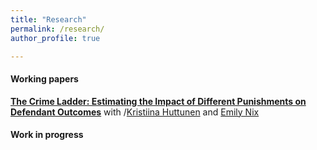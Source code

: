```yaml
---
title: "Research"
permalink: /research/
author_profile: true

---
```

#### Working papers


[**The Crime Ladder: Estimating the Impact of Different Punishments on Defendant Outcomes**](/assets/docs/ladder.pdf) with /[Kristiina Huttunen](https://sites.google.com/site/krhuttunen/) and [Emily Nix](https://sites.google.com/site/emilyenix/)  
#### Work in progress
